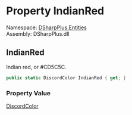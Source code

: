 # Property IndianRed

Namespace: [DSharpPlus.Entities](DSharpPlus.Entities.md)  
Assembly: DSharpPlus.dll

## <a id="DSharpPlus_Entities_DiscordColor_IndianRed"></a>IndianRed

Indian red, or #CD5C5C.

```csharp
public static DiscordColor IndianRed { get; }
```

### Property Value

[DiscordColor](DSharpPlus.Entities.DiscordColor.md)

